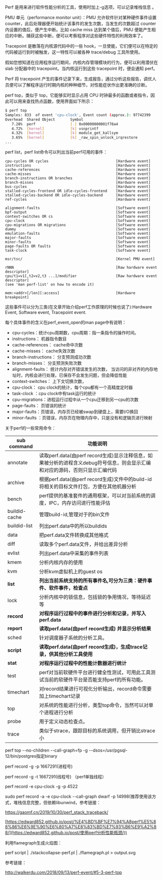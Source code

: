 Perf 是用来进行软件性能分析的工具，使用时加上-g选项，可以记录堆栈信息	。

PMU 单元（performance monitor unit）：PMU 允许软件针对某种硬件事件设置 counter，此后处理器便开始统计该事件的发生次数，当发生的次数超过 counter 内设置的值后，便产生中断。比如 cache miss 达到某个值后，PMU 便能产生相应的中断。捕获这些中断，便可以考察程序对这些硬件特性的利用效率了。

Tracepoint 是散落在内核源代码中的一些 hook，一旦使能，它们便可以在特定的代码被运行到时被触发，这一特性可以被各种 trace/debug 工具所使用。

假如您想知道在应用程序运行期间，内核内存管理模块的行为，便可以利用潜伏在 slab 分配器中的 tracepoint。当内核运行到这些 tracepoint 时，便会通知 perf。

Perf 将 tracepoint 产生的事件记录下来，生成报告，通过分析这些报告，调优人员便可以了解程序运行时期内核的种种细节，对性能症状作出更准确的诊断。

perf top，类似于 top，它能够实时显示占用 CPU 时钟最多的函数或者指令，因此可以用来查找热点函数，使用界面如下所示：

```sh
$ perf top
Samples: 833  of event 'cpu-clock', Event count (approx.): 97742399
Overhead  Shared Object       Symbol
   7.28%  perf                [.] 0x00000000001f78a4
   4.72%  [kernel]            [k] vsnprintf
   4.32%  [kernel]            [k] module_get_kallsym
   3.65%  [kernel]            [k] _raw_spin_unlock_irqrestore
...
```

perf list，perf list命令可以列出当前perf可用的事件：

```shell
cpu-cycles OR cycles                               [Hardware event]
instructions                                       [Hardware event]
cache-references                                   [Hardware event]
cache-misses                                       [Hardware event]
branch-instructions OR branches                    [Hardware event]
branch-misses                                      [Hardware event]
bus-cycles                                         [Hardware event]
stalled-cycles-frontend OR idle-cycles-frontend    [Hardware event]
stalled-cycles-backend OR idle-cycles-backend      [Hardware event]
ref-cycles                                         [Hardware event]

alignment-faults                                   [Software event]
bpf-output                                         [Software event]
context-switches OR cs                             [Software event]
cpu-clock                                          [Software event]
cpu-migrations OR migrations                       [Software event]
dummy                                              [Software event]
emulation-faults                                   [Software event]
major-faults                                       [Software event]
minor-faults                                       [Software event]
page-faults OR faults                              [Software event]
task-clock                                         [Software event]

msr/tsc/                                           [Kernel PMU event]

rNNN                                               [Raw hardware event descriptor]
cpu/t1=v1[,t2=v2,t3 ...]/modifier                  [Raw hardware event descriptor]
(see 'man perf-list' on how to encode it)

mem:<addr>[/len][:access]                          [Hardware breakpoint]
```

这些事件可以分为三类(在文章开始介绍perf工作原理的时候也说了):Hardware Event, Software event, Tracepoint event.

每个具体事件的含义在perf_event_open的man page中有说明：

- cpu-cycles：统计cpu周期数，cpu周期：指一条指令的操作时间。
- instructions： 机器指令数目
- cache-references： cache命中次数
- cache-misses： cache失效次数
- branch-instructions： 分支预测成功次数
- branch-misses： 分支预测失败次数
- alignment-faults： 统计内存对齐错误发生的次数， 当访问的非对齐的内存地址时，内核会进行处理，已保存不会发生问题，但会降低性能
- context-switches： 上下文切换次数，
- cpu-clock： cpu clock的统计，每个cpu都有一个高精度定时器
- task-clock ：cpu clock中有task运行的统计
- cpu-migrations：进程运行过程中从一个cpu迁移到另一cpu的次数
- page-faults： 页错误的统计
- major-faults：页错误，内存页已经被swap到硬盘上，需要I/O换回
- minor-faults ：页错误，内存页在物理内存中，只是没有和逻辑页进行映射

关于perf的一些常用命令：

| sub command   | 功能说明                                                     |
| ------------- | ------------------------------------------------------------ |
| annotate      | 读取perf.data(由perf record生成)显示注释信息，如果被分析的进程含义debug符号信息，则会显示汇编和对应的源码，否则只显示汇编代码 |
| archive       | 根据perf.data(由perf record生成)文件中的build-id将相关的目标文件打包，方便在其他机器分析 |
| bench         | perf提供的基准套件的通用框架，可以对当前系统的调度，IPC，内存访问进行性能评估 |
| buildid-cache | 管理build-id,管理对于的bin文件                               |
| buildid-list  | 列出perf.data中的所以buildids                                |
| data          | 把perf.data文件转换成其他格式                                |
| diff          | 读取多个perf.data文件，并给出差异分析                        |
| evlist        | 列出perf.data中采集的事件列表                                |
| kmem          | 分析内核内存的使用                                           |
| kvm           | 分析kvm虚拟机上的guest os                                    |
| **list**      | **列出当前系统支持的所有事件名,可分为三类：硬件事件、软件事件，检查点** |
| lock          | 分析内核中的锁信息，包括锁的争用情况，等待延迟等             |
| **record**    | **对程序运行过程中的事件进行分析和记录，并写入perf.data**    |
| **report**    | **读取perf.data(由perf record生成) 并显示分析结果**          |
| sched         | 针对调度器子系统的分析工具。                                 |
| **script**    | **读取perf.data(由perf record生成)，生成trace记录，供其他分析工具使用** |
| **stat**      | **对程序运行过程中的性能计数器进行统计**                     |
| test          | perf对当前软硬件平台进行健全性测试，可用此工具测试当前的软硬件平台是否能支持perf的所有功能。 |
| timechart     | 对record结果进行可视化分析输出，record命令需要加上timechart记录 |
| top           | 对系统的性能进行分析，类型top命令，当然可以对单个进程进行分析 |
| probe         | 用于定义动态检查点。                                         |
| trace         | 类似于strace，跟踪目标的系统调用，但开销比strace小           |

perf top --no-children --call-graph=fp -g --dsos=/usr/pgsql-12/bin/postgres指定binary

perf record -g -p 1667291(进程号)

perf record -g -t 1667291(线程号)  （perf单独线程）

perf record -e cpu-clock -g -p 4522

sudo perf record -a -e cpu-clock --call-graph dwarf -p 14998(推荐使用该方式，堆栈信息完整，但依赖libunwind，参考链接：

https://gaomf.cn/2019/10/30/perf_stack_traceback/

[https://edward852.github.io/post/%E4%BD%BF%E7%94%A8perf%E5%88%86%E6%9E%90%E6%80%A7%E8%83%BD%E7%93%B6%E9%A2%88/](https://edward852.github.io/post/使用perf分析性能瓶颈/))

利用flamegraph生成火焰图：

perf script | ./stackcollapse-perf.pl | ./flamegraph.pl > output.svg

参考链接：

http://walkerdu.com/2018/09/13/perf-event/#5-3-perf-top